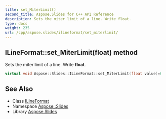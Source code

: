 ```yaml
---
title: set_MiterLimit()
second_title: Aspose.Slides for C++ API Reference
description: Sets the miter limit of a line. Write float.
type: docs
weight: 235
url: /cpp/aspose.slides/ilineformat/set_miterlimit/
---
```

## ILineFormat::set_MiterLimit(float) method


Sets the miter limit of a line. Write **float**.

```cpp
virtual void Aspose::Slides::ILineFormat::set_MiterLimit(float value)=0
```

## See Also

* Class [ILineFormat](./)
* Namespace [Aspose::Slides](../)
* Library [Aspose.Slides](../../)